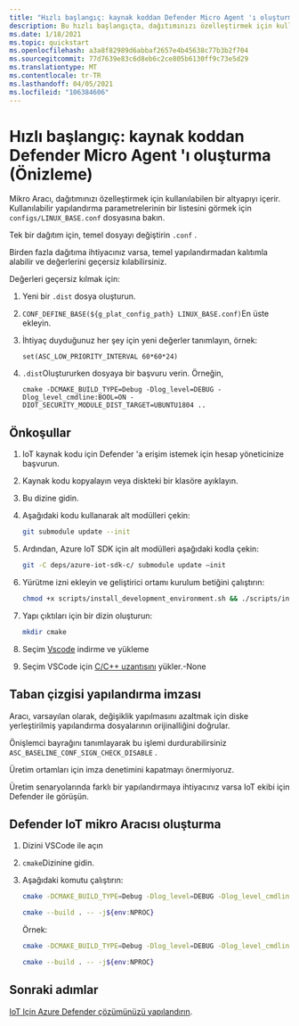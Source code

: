 ```yaml
---
title: "Hızlı başlangıç: kaynak koddan Defender Micro Agent 'ı oluşturma (Önizleme)"
description: Bu hızlı başlangıçta, dağıtımınızı özelleştirmek için kullanılabilecek bir altyapıyı içeren mikro aracı hakkında bilgi edinin.
ms.date: 1/18/2021
ms.topic: quickstart
ms.openlocfilehash: a3a8f82989d6abbaf2657e4b45638c77b3b2f704
ms.sourcegitcommit: 77d7639e83c6d8eb6c2ce805b6130ff9c73e5d29
ms.translationtype: MT
ms.contentlocale: tr-TR
ms.lasthandoff: 04/05/2021
ms.locfileid: "106384606"
---
```

# <a name="quickstart-build-the-defender-micro-agent-from-source-code-preview"></a>Hızlı başlangıç: kaynak koddan Defender Micro Agent 'ı oluşturma (Önizleme)

Mikro Aracı, dağıtımınızı özelleştirmek için kullanılabilen bir altyapıyı içerir. Kullanılabilir yapılandırma parametrelerinin bir listesini görmek için `configs/LINUX_BASE.conf` dosyasına bakın.

Tek bir dağıtım için, temel dosyayı değiştirin `.conf` . 

Birden fazla dağıtıma ihtiyacınız varsa, temel yapılandırmadan kalıtımla alabilir ve değerlerini geçersiz kılabilirsiniz. 

Değerleri geçersiz kılmak için:

1. Yeni bir `.dist` dosya oluşturun.

1. `CONF_DEFINE_BASE(${g_plat_config_path} LINUX_BASE.conf)`En üste ekleyin.
 
1. İhtiyaç duyduğunuz her şey için yeni değerler tanımlayın, örnek: 

    `set(ASC_LOW_PRIORITY_INTERVAL 60*60*24)` 

1. `.dist`Oluştururken dosyaya bir başvuru verin. Örneğin, 

    `cmake -DCMAKE_BUILD_TYPE=Debug -Dlog_level=DEBUG -Dlog_level_cmdline:BOOL=ON -DIOT_SECURITY_MODULE_DIST_TARGET=UBUNTU1804 ..` 

## <a name="prerequisites"></a>Önkoşullar

1. IoT kaynak kodu için Defender 'a erişim istemek için hesap yöneticinize başvurun.
 
1. Kaynak kodu kopyalayın veya diskteki bir klasöre ayıklayın.

1. Bu dizine gidin.

1. Aşağıdaki kodu kullanarak alt modülleri çekin:

    ```bash
    git submodule update --init
    ```
    
1. Ardından, Azure IoT SDK için alt modülleri aşağıdaki kodla çekin: 

    ```bash
    git -C deps/azure-iot-sdk-c/ submodule update –init
    ```
 

1. Yürütme izni ekleyin ve geliştirici ortamı kurulum betiğini çalıştırın:

    ```bash
    chmod +x scripts/install_development_environment.sh && ./scripts/install_development_environment.sh 
    ```

1. Yapı çıktıları için bir dizin oluşturun: 

    ```bash
    mkdir cmake 
    ```

1. Seçim [Vscode](https://code.visualstudio.com/download ) indirme ve yükleme 

1. Seçim VSCode için [C/C++ uzantısını](https://code.visualstudio.com/docs/languages/cpp ) yükler.-None

## <a name="baseline-configuration-signing"></a>Taban çizgisi yapılandırma imzası 

Aracı, varsayılan olarak, değişiklik yapılmasını azaltmak için diske yerleştirilmiş yapılandırma dosyalarının orijinalliğini doğrular.

Önişlemci bayrağını tanımlayarak bu işlemi durdurabilirsiniz `ASC_BASELINE_CONF_SIGN_CHECK_DISABLE` .

Üretim ortamları için imza denetimini kapatmayı önermiyoruz. 

Üretim senaryolarında farklı bir yapılandırmaya ihtiyacınız varsa IoT ekibi için Defender ile görüşün. 

## <a name="building-the-defender-iot-micro-agent"></a>Defender IoT mikro Aracısı oluşturma 

1. Dizini VSCode ile açın 

1. `cmake`Dizinine gidin. 

1. Aşağıdaki komutu çalıştırın: 

    ```bash
    cmake -DCMAKE_BUILD_TYPE=Debug -Dlog_level=DEBUG -Dlog_level_cmdline:BOOL=ON -DIOT_SECURITY_MODULE_DIST_TARGET<the appropriate distro configuration file name> .. 
    
    cmake --build . -- -j${env:NPROC}
    ```

    Örnek: 

    ```bash
    cmake -DCMAKE_BUILD_TYPE=Debug -Dlog_level=DEBUG -Dlog_level_cmdline:BOOL=ON -DIOT_SECURITY_MODULE_DIST_TARGETUBUNTU1804 ..
    
    cmake --build . -- -j${env:NPROC}
    ```

## <a name="next-steps"></a>Sonraki adımlar

[IoT Için Azure Defender çözümünüzü yapılandırın](quickstart-configure-your-solution.md).
